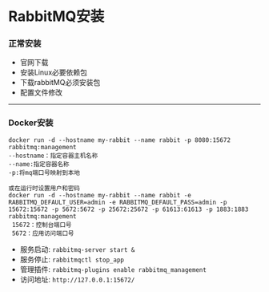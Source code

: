 RabbitMQ安装
===========

### 正常安装
* 官网下载
* 安装Linux必要依赖包
* 下载rabbitMQ必须安装包
* 配置文件修改

-----------
### Docker安装

```
docker run -d --hostname my-rabbit --name rabbit -p 8080:15672 rabbitmq:management
--hostname：指定容器主机名称
--name:指定容器名称
-p:将mq端口号映射到本地

或在运行时设置用户和密码
docker run -d --hostname my-rabbit --name rabbit -e  RABBITMQ_DEFAULT_USER=admin -e RABBITMQ_DEFAULT_PASS=admin -p 15672:15672 -p 5672:5672 -p 25672:25672 -p 61613:61613 -p 1883:1883 rabbitmq:management
 15672：控制台端口号
 5672：应用访问端口号
```



* 服务启动: `rabbitmq-server start &`
* 服务停止: `rabbitmqctl stop_app`
* 管理插件: `rabbitmq-plugins enable rabbitmq_management`
* 访问地址: `http://127.0.0.1:15672/`
